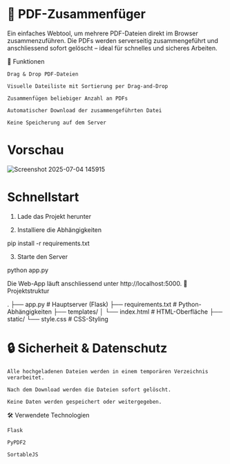 # 📄 PDF-Zusammenfüger

Ein einfaches Webtool, um mehrere PDF-Dateien direkt im Browser zusammenzuführen. Die PDFs werden serverseitig zusammengeführt und anschliessend sofort gelöscht – ideal für schnelles und sicheres Arbeiten.

<!-- Platzhalter für Screenshot -->
🔧 Funktionen

    Drag & Drop PDF-Dateien

    Visuelle Dateiliste mit Sortierung per Drag-and-Drop

    Zusammenfügen beliebiger Anzahl an PDFs

    Automatischer Download der zusammengeführten Datei

    Keine Speicherung auf dem Server

#  Vorschau
![Screenshot 2025-07-04 145915](https://github.com/user-attachments/assets/b4972e57-330a-43f9-b40f-b29b28b7ecc0)

	
# Schnellstart
1. Lade das Projekt herunter

2. Installiere die Abhängigkeiten

pip install -r requirements.txt

3. Starte den Server

python app.py

Die Web-App läuft anschliessend unter http://localhost:5000.
📂 Projektstruktur

.
├── app.py               # Hauptserver (Flask)
├── requirements.txt     # Python-Abhängigkeiten
├── templates/
│   └── index.html       # HTML-Oberfläche
├── static/
   └── style.css        # CSS-Styling

# 🔒 Sicherheit & Datenschutz

    Alle hochgeladenen Dateien werden in einem temporären Verzeichnis verarbeitet.

    Nach dem Download werden die Dateien sofort gelöscht.

    Keine Daten werden gespeichert oder weitergegeben.

🛠 Verwendete Technologien

    Flask

    PyPDF2

    SortableJS
